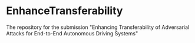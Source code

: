 # EnhanceTransferability
The repository for the submission "Enhancing Transferability of Adversarial Attacks for End-to-End Autonomous Driving Systems"
